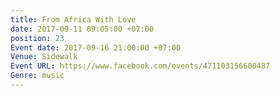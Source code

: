 ```yaml
---
title: From Africa With Love
date: 2017-09-11 09:05:00 +07:00
position: 23
Event date: 2017-09-16 21:00:00 +07:00
Venue: Sidewalk
Event URL: https://www.facebook.com/events/471103156600487
Genre: music
---
```


